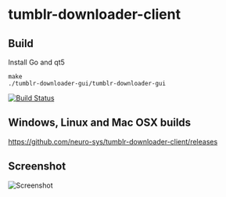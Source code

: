 # tumblr-downloader-client

## Build

Install Go and qt5

```
make
./tumblr-downloader-gui/tumblr-downloader-gui
```

[![Build Status](https://travis-ci.org/neuro-sys/tumblr-downloader-client.svg?branch=master)](https://travis-ci.org/neuro-sys/tumblr-downloader-client)

## Windows, Linux and Mac OSX builds
https://github.com/neuro-sys/tumblr-downloader-client/releases

## Screenshot
![Screenshot](http://i.imgur.com/PrvJz3u.png)
